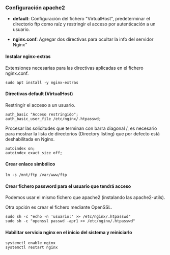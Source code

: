 ### Configuración apache2

- **default**: Configuración del fichero "VirtualHost", predeterminar el directorio ftp como raíz y restringir el acceso por autenticación a un usuario.

- **nginx.conf**: Agregar dos directivas para ocultar la info del servidor Nginx"

#### Instalar nginx-extras

Extensiones necesarias para las directivas aplicadas en el fichero nginx.conf.

```
sudo apt install -y nginx-extras
```

#### Directivas default (VirtualHost)

Restringir el acceso a un usuario.
```
auth_basic "Acceso restringido";
auth_basic_user_file /etc/nginx/.htpasswd;
```

Procesar las solicitudes que terminan con barra diagonal /, es necesario para mostrar la lista de directorios (Directory listing) que por defecto está deshabilitada en Nginx.
```
autoindex on;
autoindex_exact_size off;
```

#### Crear enlace simbólico
```
ln -s /mnt/ftp /var/www/ftp
```

#### Crear fichero password para el usuario que tendrá acceso

Podemos usar el mismo fichero que apache2 (instalando las apache2-utils). 

Otra opción es crear el fichero mediante OpenSSL.
```
sudo sh -c "echo -n 'usuario:' >> /etc/nginx/.htpasswd"
sudo sh -c "openssl passwd -apr1 >> /etc/nginx/.htpasswd"
```

#### Habilitar servicio nginx en el inicio del sistema y reiniciarlo
```
systemctl enable nginx
systemctl restart nginx
```
